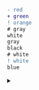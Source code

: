 ```diff
- red
+ green
! orange
# gray
white
gray
black
# white
! white
blue
```

<details>
  <summary></summary>
  <p>Mom</p>
  ```diff
  # Mom
  ```
</details>

